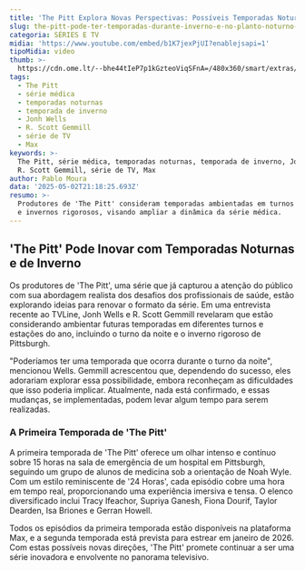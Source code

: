 ```yaml
---
title: 'The Pitt Explora Novas Perspectivas: Possíveis Temporadas Noturnas e Invernais'
slug: the-pitt-pode-ter-temporadas-durante-inverno-e-no-planto-noturno-entenda
categoria: SÉRIES E TV
midia: 'https://www.youtube.com/embed/b1K7jexPjUI?enablejsapi=1'
tipoMidia: video
thumb: >-
  https://cdn.ome.lt/--bhe44tIeP7p1kGzteoViqSFnA=/480x360/smart/extras/conteudos/Captura_de_tela_2025-05-02_174058.png
tags:
  - The Pitt
  - série médica
  - temporadas noturnas
  - temporada de inverno
  - Jonh Wells
  - R. Scott Gemmill
  - série de TV
  - Max
keywords: >-
  The Pitt, série médica, temporadas noturnas, temporada de inverno, Jonh Wells,
  R. Scott Gemmill, série de TV, Max
author: Pablo Moura
data: '2025-05-02T21:18:25.693Z'
resumo: >-
  Produtores de 'The Pitt' consideram temporadas ambientadas em turnos noturnos
  e invernos rigorosos, visando ampliar a dinâmica da série médica.
---
```


## 'The Pitt' Pode Inovar com Temporadas Noturnas e de Inverno

Os produtores de 'The Pitt', uma série que já capturou a atenção do público com sua abordagem realista dos desafios dos profissionais de saúde, estão explorando ideias para renovar o formato da série. Em uma entrevista recente ao TVLine, Jonh Wells e R. Scott Gemmill revelaram que estão considerando ambientar futuras temporadas em diferentes turnos e estações do ano, incluindo o turno da noite e o inverno rigoroso de Pittsburgh.

"Poderíamos ter uma temporada que ocorra durante o turno da noite", mencionou Wells. Gemmill acrescentou que, dependendo do sucesso, eles adorariam explorar essa possibilidade, embora reconheçam as dificuldades que isso poderia implicar. Atualmente, nada está confirmado, e essas mudanças, se implementadas, podem levar algum tempo para serem realizadas.

### A Primeira Temporada de 'The Pitt'

A primeira temporada de 'The Pitt' oferece um olhar intenso e contínuo sobre 15 horas na sala de emergência de um hospital em Pittsburgh, seguindo um grupo de alunos de medicina sob a orientação de Noah Wyle. Com um estilo reminiscente de '24 Horas', cada episódio cobre uma hora em tempo real, proporcionando uma experiência imersiva e tensa. O elenco diversificado inclui Tracy Ifeachor, Supriya Ganesh, Fiona Dourif, Taylor Dearden, Isa Briones e Gerran Howell.

Todos os episódios da primeira temporada estão disponíveis na plataforma Max, e a segunda temporada está prevista para estrear em janeiro de 2026. Com estas possíveis novas direções, 'The Pitt' promete continuar a ser uma série inovadora e envolvente no panorama televisivo.
